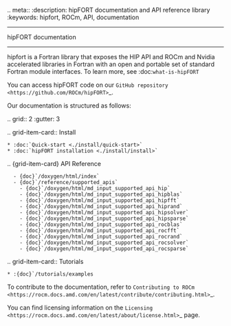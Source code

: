 
.. meta::
  :description: hipFORT documentation and API reference library
  :keywords: hipfort, ROCm, API, documentation

********************************************************************
hipFORT documentation
********************************************************************

hipfort is a Fortran library that exposes the HIP API and ROCm and Nvidia accelerated libraries in Fortran with an open and portable set of standard Fortran module interfaces. To learn more, see :doc:`what-is-hipFORT`

You can access hipFORT code on our `GitHub repository <https://github.com/ROCm/hipFORT>`_.

Our documentation is structured as follows:

.. grid:: 2
  :gutter: 3

  .. grid-item-card:: Install

    * :doc:`Quick-start <./install/quick-start>`
    * :doc:`hipFORT installation <./install/install>`

.. {grid-item-card} API Reference

      - {doc}`/doxygen/html/index`
      - {doc}`/reference/supported_apis`
        - {doc}`/doxygen/html/md_input_supported_api_hip`
        - {doc}`/doxygen/html/md_input_supported_api_hipblas`
        - {doc}`/doxygen/html/md_input_supported_api_hipfft`
        - {doc}`/doxygen/html/md_input_supported_api_hiprand`
        - {doc}`/doxygen/html/md_input_supported_api_hipsolver`
        - {doc}`/doxygen/html/md_input_supported_api_hipsparse`
        - {doc}`/doxygen/html/md_input_supported_api_rocblas`
        - {doc}`/doxygen/html/md_input_supported_api_rocfft`
        - {doc}`/doxygen/html/md_input_supported_api_rocrand`
        - {doc}`/doxygen/html/md_input_supported_api_rocsolver`
        - {doc}`/doxygen/html/md_input_supported_api_rocsparse`
  


  .. grid-item-card:: Tutorials

    * :{doc}`/tutorials/examples

To contribute to the documentation, refer to
`Contributing to ROCm <https://rocm.docs.amd.com/en/latest/contribute/contributing.html>`_.

You can find licensing information on the
`Licensing <https://rocm.docs.amd.com/en/latest/about/license.html>`_ page.





